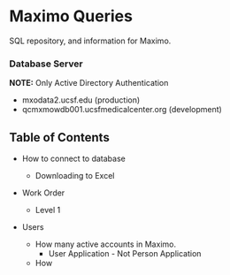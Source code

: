 # Maximo Queries

SQL repository, and information for Maximo.

### Database Server
**NOTE:** Only Active Directory Authentication

* mxodata2.ucsf.edu (production)
* qcmxmowdb001.ucsfmedicalcenter.org (development)


## Table of Contents

* How to connect to database
    * Downloading to Excel 

* Work Order
    * Level 1

* Users
    * How many active accounts in Maximo.
        * User Application - Not Person Application 
    * How 